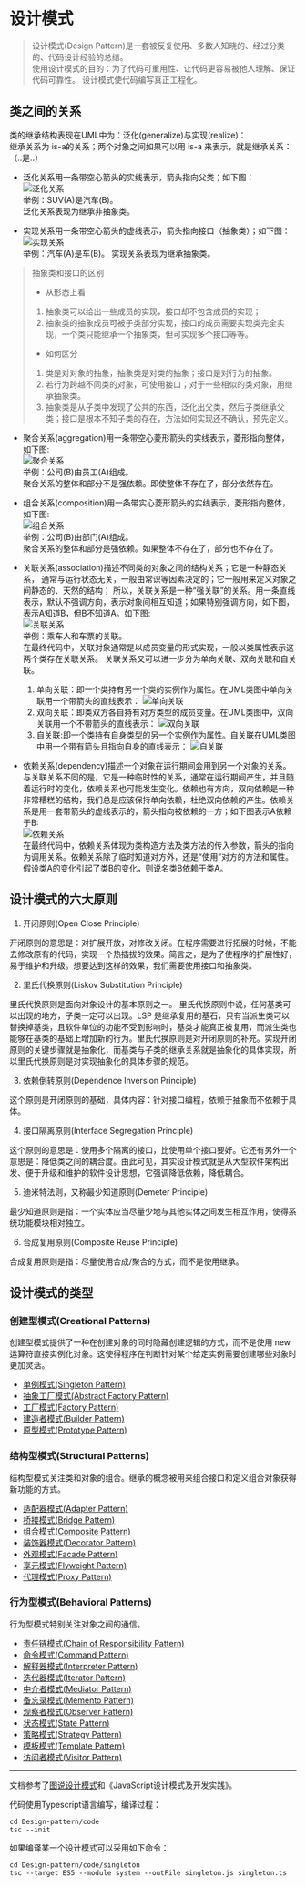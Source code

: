 # 设计模式
> 设计模式(Design Pattern)是一套被反复使用、多数人知晓的、经过分类的、代码设计经验的总结。   
使用设计模式的目的：为了代码可重用性、让代码更容易被他人理解、保证代码可靠性。 设计模式使代码编写真正工程化。

## 类之间的关系

类的继承结构表现在UML中为：泛化(generalize)与实现(realize)：  
继承关系为 is-a的关系；两个对象之间如果可以用 is-a 来表示，就是继承关系：（..是..）
- 泛化关系用一条带空心箭头的实线表示，箭头指向父类；如下图：  
![泛化关系](./images/relationship/generalize.png)  
举例：SUV(A)是汽车(B)。  
泛化关系表现为继承非抽象类。

- 实现关系用一条带空心箭头的虚线表示，箭头指向接口（抽象类）；如下图：  
![实现关系](./images/relationship/realize.png)  
举例：汽车(A)是车(B)。
实现关系表现为继承抽象类。
> 抽象类和接口的区别  
> - 从形态上看
> 1. 抽象类可以给出一些成员的实现，接口却不包含成员的实现；
> 2. 抽象类的抽象成员可被子类部分实现，接口的成员需要实现类完全实现，一个类只能继承一个抽象类，但可实现多个接口等等。  
> - 如何区分
> 1. 类是对对象的抽象，抽象类是对类的抽象；接口是对行为的抽象。
> 2. 若行为跨越不同类的对象，可使用接口；对于一些相似的类对象，用继承抽象类。
> 3. 抽象类是从子类中发现了公共的东西，泛化出父类，然后子类继承父类；接口是根本不知子类的存在，方法如何实现还不确认，预先定义。



- 聚合关系(aggregation)用一条带空心菱形箭头的实线表示，菱形指向整体，如下图:  
![聚合关系](./images/relationship/aggregation.png)  
举例：公司(B)由员工(A)组成。  
聚合关系的整体和部分不是强依赖。即使整体不存在了，部分依然存在。

- 组合关系(composition)用一条带实心菱形箭头的实线表示，菱形指向整体，如下图:  
![组合关系](./images/relationship/composition.png)  
举例：公司(B)由部门(A)组成。  
聚合关系的整体和部分是强依赖。如果整体不存在了，部分也不存在了。

- 关联关系(association)描述不同类的对象之间的结构关系；它是一种静态关系， 通常与运行状态无关，一般由常识等因素决定的；它一般用来定义对象之间静态的、天然的结构； 所以，关联关系是一种“强关联”的关系。用一条直线表示，默认不强调方向，表示对象间相互知道；如果特别强调方向，如下图，表示A知道B，但B不知道A。如下图:  
![关联关系](./images/relationship/association.png)  
举例：乘车人和车票的关联。  
在最终代码中，关联对象通常是以成员变量的形式实现，一般以类属性表示这两个类存在关联关系。
关联关系又可以进一步分为单向关联、双向关联和自关联。
    1. 单向关联：即一个类持有另一个类的实例作为属性。在UML类图中单向关联用一个带箭头的直线表示：
    ![单向关联](./images/relationship/unidirectionalAssociation.png)  
    2. 双向关联：即类双方各自持有对方类型的成员变量。在UML类图中，双向关联用一个不带箭头的直线表示：
    ![双向关联](./images/relationship/bidirectionalAssociation.png)  
    3. 自关联:即一个类持有自身类型的另一个实例作为属性。自关联在UML类图中用一个带有箭头且指向自身的直线表示：
    ![自关联](./images/relationship/selfAssociation.png)  

- 依赖关系(dependency)描述一个对象在运行期间会用到另一个对象的关系。与关联关系不同的是，它是一种临时性的关系，通常在运行期间产生，并且随着运行时的变化，依赖关系也可能发生变化。依赖也有方向，双向依赖是一种非常糟糕的结构，我们总是应该保持单向依赖，杜绝双向依赖的产生。依赖关系是用一套带箭头的虚线表示的，箭头指向被依赖的一方；如下图表示A依赖于B:  
![依赖关系](./images/relationship/dependency.png)  
在最终代码中，依赖关系体现为类构造方法及类方法的传入参数，箭头的指向为调用关系。依赖关系除了临时知道对方外，还是“使用”对方的方法和属性。假设类A的变化引起了类B的变化，则说名类B依赖于类A。

##  设计模式的六大原则
1. 开闭原则(Open Close Principle)

开闭原则的意思是：对扩展开放，对修改关闭。在程序需要进行拓展的时候，不能去修改原有的代码，实现一个热插拔的效果。简言之，是为了使程序的扩展性好，易于维护和升级。想要达到这样的效果，我们需要使用接口和抽象类。

2. 里氏代换原则(Liskov Substitution Principle)

里氏代换原则是面向对象设计的基本原则之一。 里氏代换原则中说，任何基类可以出现的地方，子类一定可以出现。LSP 是继承复用的基石，只有当派生类可以替换掉基类，且软件单位的功能不受到影响时，基类才能真正被复用，而派生类也能够在基类的基础上增加新的行为。里氏代换原则是对开闭原则的补充。实现开闭原则的关键步骤就是抽象化，而基类与子类的继承关系就是抽象化的具体实现，所以里氏代换原则是对实现抽象化的具体步骤的规范。

3. 依赖倒转原则(Dependence Inversion Principle)

这个原则是开闭原则的基础，具体内容：针对接口编程，依赖于抽象而不依赖于具体。

4. 接口隔离原则(Interface Segregation Principle)

这个原则的意思是：使用多个隔离的接口，比使用单个接口要好。它还有另外一个意思是：降低类之间的耦合度。由此可见，其实设计模式就是从大型软件架构出发、便于升级和维护的软件设计思想，它强调降低依赖，降低耦合。

5. 迪米特法则，又称最少知道原则(Demeter Principle)

最少知道原则是指：一个实体应当尽量少地与其他实体之间发生相互作用，使得系统功能模块相对独立。

6. 合成复用原则(Composite Reuse Principle)

合成复用原则是指：尽量使用合成/聚合的方式，而不是使用继承。

## 设计模式的类型
### 创建型模式(Creational Patterns)
创建型模式提供了一种在创建对象的同时隐藏创建逻辑的方式，而不是使用 new 运算符直接实例化对象。这使得程序在判断针对某个给定实例需要创建哪些对象时更加灵活。
  - [单例模式(Singleton Pattern)](./doc/Creational/SingletonPattern.md)
  - [抽象工厂模式(Abstract Factory Pattern)](./doc/Creational/AbstractFactoryPattern.md)
  - [工厂模式(Factory Pattern)](./doc/Creational/FactoryPattern.md)
  - [建造者模式(Builder Pattern)](./doc/Creational/BuilderPattern.md)
  - [原型模式(Prototype Pattern)](./doc/Creational/PrototypePattern.md)

### 结构型模式(Structural Patterns)
结构型模式关注类和对象的组合。继承的概念被用来组合接口和定义组合对象获得新功能的方式。
  - [适配器模式(Adapter Pattern)](./doc/Structural/AdapterPattern.md)
  - [桥接模式(Bridge Pattern)](./doc/Structural/BridgePattern.md)
  - [组合模式(Composite Pattern)](./doc/Structural/CompositePattern.md)
  - [装饰器模式(Decorator Pattern)](./doc/Structural/DecoratorPattern.md)
  - [外观模式(Facade Pattern)](./doc/Structural/FacadePattern.md)
  - [享元模式(Flyweight Pattern)](./doc/Structural/FlyweightPattern.md)
  - [代理模式(Proxy Pattern)](./doc/Structural/ProxyPattern.md)

### 行为型模式(Behavioral Patterns)
行为型模式特别关注对象之间的通信。
  - [责任链模式(Chain of Responsibility Pattern)](./doc/Behavioral/ChainofResponsibilityPattern.md)
  - [命令模式(Command Pattern)](./doc/Behavioral/CommandPattern.md)
  - [解释器模式(Interpreter Pattern)](./doc/Behavioral/InterpreterPattern.md)
  - [迭代器模式(Iterator Pattern)](./doc/Behavioral/IteratorPattern.md)
  - [中介者模式(Mediator Pattern)](./doc/Behavioral/MediatorPattern.md)
  - [备忘录模式(Memento Pattern)](./doc/Behavioral/MementoPattern.md)
  - [观察者模式(Observer Pattern)](./doc/Behavioral/ObserverPattern.md)
  - [状态模式(State Pattern)](./doc/Behavioral/StatePattern.md)
  - [策略模式(Strategy Pattern)](./doc/Behavioral/StrategyPattern.md)
  - [模板模式(Template Pattern)](./doc/Behavioral/TemplatePattern.md)
  - [访问者模式(Visitor Pattern)](./doc/Behavioral/VisitorPattern.md)

---
文档参考了[图说设计模式](https://design-patterns.readthedocs.io/zh_CN/latest/index.html)和《JavaScript设计模式及开发实践》。

代码使用Typescript语言编写，编译过程：

```
cd Design-pattern/code
tsc --init
```

如果编译某一个设计模式可以采用如下命令： 

```
cd Design-pattern/code/singleton
tsc --target ES5 --module system --outFile singleton.js singleton.ts
```

